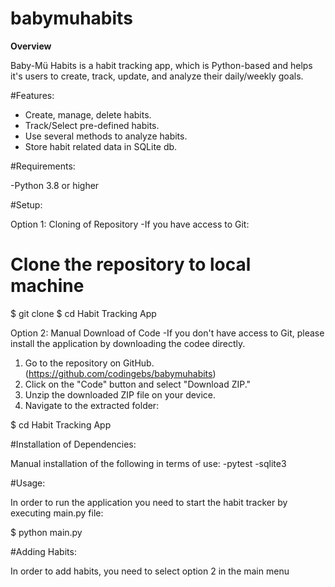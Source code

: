 # babymuhabits


**Overview**

Baby-Mü Habits is a habit tracking app, which is Python-based and helps it's users to create, track, update, and analyze their daily/weekly goals. 

#Features:

- Create, manage, delete habits.
- Track/Select pre-defined habits.
- Use several methods to analyze habits.
- Store habit related data in SQLite db.

#Requirements:

-Python 3.8 or higher

#Setup:

Option 1: Cloning of Repository
-If you have access to Git:

# Clone the repository to local machine
$ git clone <repository-url>
$ cd Habit Tracking App

Option 2: Manual Download of Code
-If you don't have access to Git, please install the application by downloading the codee directly. 
1. Go to the repository on GitHub.(https://github.com/codingebs/babymuhabits)
2. Click on the "Code" button and select "Download ZIP."
3. Unzip the downloaded ZIP file on your device.
4. Navigate to the extracted folder:

$ cd Habit Tracking App

#Installation of Dependencies:

Manual installation of the following in terms of use:
-pytest
-sqlite3

#Usage: 

In order to run the application you need to start the habit tracker by executing main.py file:

$ python main.py

#Adding Habits:

In order to add habits, you need to select option 2 in the main menu 




